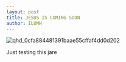 ```yaml
---
layout: post
title: JESUS IS COMING SOON
author: ILUMH
---
```




![qhd_0cfa884481391baae55cffaf4dd0d202](https://user-images.githubusercontent.com/83229543/117199794-86c1e400-ade2-11eb-9c0f-ff2b87449003.jpg)


Just testing this jare




